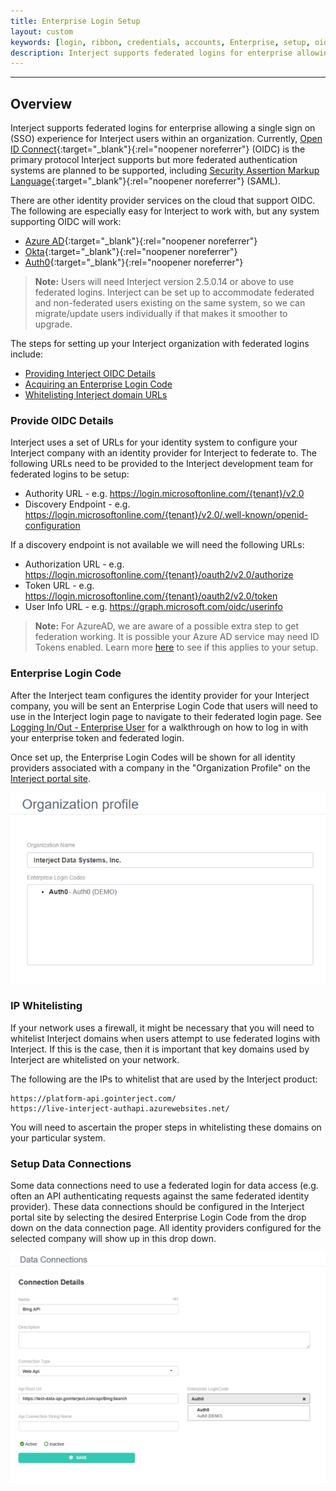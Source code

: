 ```yaml
---
title: Enterprise Login Setup
layout: custom
keywords: [login, ribbon, credentials, accounts, Enterprise, setup, oidc, auth, code]
description: Interject supports federated logins for enterprise allowing a single sign on (SSO) experience for Interject users within an organization.
---
```

* * *

## Overview

Interject supports federated logins for enterprise allowing a single sign on (SSO) experience for Interject users within an organization. Currently, [Open ID Connect](https://openid.net/developers/how-connect-works/){:target="_blank"}{:rel="noopener noreferrer"} (OIDC) is the primary protocol Interject supports but more federated authentication systems are planned to be supported, including [Security Assertion Markup Language](https://www.oasis-open.org/standard/saml/){:target="_blank"}{:rel="noopener noreferrer"} (SAML).

There are other identity provider services on the cloud that support OIDC. The following are especially easy for Interject to work with, but any system supporting OIDC will work:

* [Azure AD](https://learn.microsoft.com/en-us/azure/active-directory/develop/v2-protocols-oidc){:target="_blank"}{:rel="noopener noreferrer"}
* [Okta](https://developer.okta.com/docs/concepts/auth-servers/){:target="_blank"}{:rel="noopener noreferrer"}
* [Auth0](https://auth0.com/docs/get-started/authentication-and-authorization-flow){:target="_blank"}{:rel="noopener noreferrer"}

<blockquote class=highlight_note>
<b>Note:</b> Users will need Interject version 2.5.0.14 or above to use federated logins. Interject can be set up to accommodate federated and non-federated users existing on the same system, so we can migrate/update users individually if that makes it smoother to upgrade.
</blockquote>

The steps for setting up your Interject organization with federated logins include:

* [Providing Interject OIDC Details](#provide-oidc-details)
* [Acquiring an Enterprise Login Code](#enterprise-login-code)
* [Whitelisting Interject domain URLs](#ip-whitelisting)

### Provide OIDC Details

Interject uses a set of URLs for your identity system to configure your Interject company with an identity provider for Interject to federate to. The following URLs need to be provided to the Interject development team for federated logins to be setup:

* Authority URL - e.g. https://login.microsoftonline.com/{tenant}/v2.0 
* Discovery Endpoint - e.g.  https://login.microsoftonline.com/{tenant}/v2.0/.well-known/openid-configuration  

If a discovery endpoint is not available we will need the following URLs:

* Authorization URL - e.g. https://login.microsoftonline.com/{tenant}/oauth2/v2.0/authorize  
* Token URL - e.g. https://login.microsoftonline.com/{tenant}/oauth2/v2.0/token  
* User Info URL - e.g. https://graph.microsoft.com/oidc/userinfo  

<blockquote class=highlight_note>
<b>Note:</b> For AzureAD, we are aware of a possible extra step to get federation working. It is possible your Azure AD service may need ID Tokens enabled. Learn more <a href="https://learn.microsoft.com/en-us/azure/active-directory/develop/v2-protocols-oidc#enable-id-tokens" target="_blank" rel="noopener noreferrer">here</a> to see if this applies to your setup.
</blockquote>

### Enterprise Login Code

After the Interject team configures the identity provider for your Interject company, you will be sent an Enterprise Login Code that users will need to use in the Interject login page to navigate to their federated login page. See [Logging In/Out - Enterprise User](/wAbout/Logging-In-Enterprise.html) for a walkthrough on how to log in with your enterprise token and federated login.

Once set up, the Enterprise Login Codes will be shown for all identity providers associated with a company in the "Organization Profile" on the [Interject portal site](https://portal.gointerject.com/).

![](/images/Enterprise-Login-Setup/OrganizationProfile.png)
<br>

### IP Whitelisting

If your network uses a firewall, it might be necessary that you will need to whitelist Interject domains when users attempt to use federated logins with Interject. If this is the case, then it is important that key domains used by Interject are whitelisted on your network.

The following are the IPs to whitelist that are used by the Interject product:

```
https://platform-api.gointerject.com/
https://live-interject-authapi.azurewebsites.net/
```

You will need to ascertain the proper steps in whitelisting these domains on your particular system.

### Setup Data Connections

Some data connections need to use a federated login for data access (e.g. often an API authenticating requests against the same federated identity provider). These data connections should be configured in the Interject portal site by selecting the desired Enterprise Login Code from the drop down on the data connection page. All identity providers configured for the selected company will show up in this drop down.

![](/images/Enterprise-Login-Setup/DataConnection.png)
<br>
